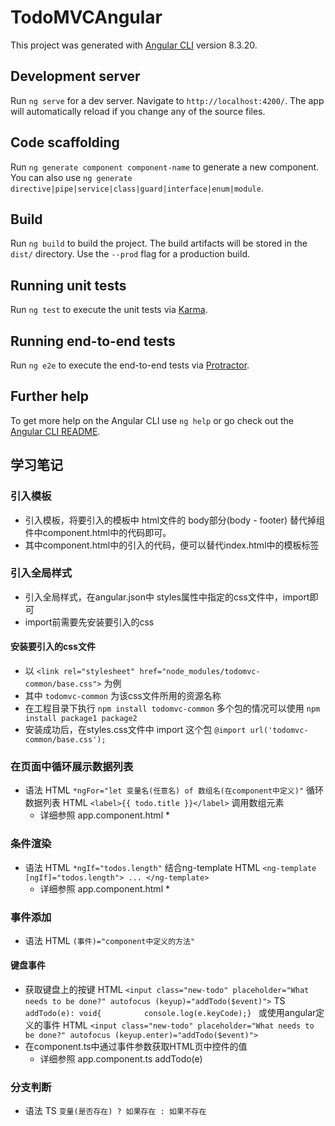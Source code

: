 
# TodoMVCAngular

This project was generated with [Angular CLI](https://github.com/angular/angular-cli) version 8.3.20.

## Development server

Run `ng serve` for a dev server. Navigate to `http://localhost:4200/`. The app will automatically reload if you change any of the source files.

## Code scaffolding

Run `ng generate component component-name` to generate a new component. You can also use `ng generate directive|pipe|service|class|guard|interface|enum|module`.

## Build

Run `ng build` to build the project. The build artifacts will be stored in the `dist/` directory. Use the `--prod` flag for a production build.

## Running unit tests

Run `ng test` to execute the unit tests via [Karma](https://karma-runner.github.io).

## Running end-to-end tests

Run `ng e2e` to execute the end-to-end tests via [Protractor](http://www.protractortest.org/).

## Further help

To get more help on the Angular CLI use `ng help` or go check out the [Angular CLI README](https://github.com/angular/angular-cli/blob/master/README.md).


## 学习笔记

### 引入模板
- 引入模板，将要引入的模板中 html文件的 body部分(body - footer) 替代掉组件中component.html中的代码即可。
- 其中component.html中的引入的代码，便可以替代index.html中的模板标签

### 引入全局样式
- 引入全局样式，在angular.json中 styles属性中指定的css文件中，import即可
- import前需要先安装要引入的css
#### 安装要引入的css文件
- 以 ```<link rel="stylesheet" href="node_modules/todomvc-common/base.css">``` 为例
- 其中 ```todomvc-common``` 为该css文件所用的资源名称
- 在工程目录下执行
    ``` npm install todomvc-common ```
  多个包的情况可以使用
    ``` npm install package1 package2 ```
- 安装成功后，在styles.css文件中 import 这个包
    ``` @import url('todomvc-common/base.css'); ```

### 在页面中循环展示数据列表
- 语法
    HTML ```*ngFor="let 变量名(任意名) of 数组名(在component中定义)"``` 循环数据列表
    HTML ```<label>{{ todo.title }}</label>``` 调用数组元素
    * 详细参照 app.component.html *

### 条件渲染
- 语法
    HTML ```*ngIf="todos.length"```
    结合ng-template
    HTML ```<ng-template [ngIf]="todos.length"> ... </ng-template>```
    * 详细参照 app.component.html *

### 事件添加
- 语法
    HTML ```(事件)="component中定义的方法"```
#### 键盘事件
- 获取键盘上的按键
    HTML ```<input class="new-todo" placeholder="What needs to be done?" autofocus (keyup)="addTodo($event)">```
    TS   ```  addTodo(e): void{         ```
         ```  console.log(e.keyCode);}  ```
    或使用angular定义的事件
    HTML ```<input class="new-todo" placeholder="What needs to be done?" autofocus (keyup.enter)="addTodo($event)">```
- 在component.ts中通过事件参数获取HTML页中控件的值
  * 详细参照 app.component.ts addTodo(e)

### 分支判断
- 语法
    TS ``` 变量(是否存在) ? 如果存在 : 如果不存在 ```